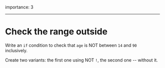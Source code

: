 importance: 3

---

# Check the range outside

Write an `if` condition to check that `age` is NOT between `14` and `90` inclusively.

Create two variants: the first one using NOT `!`, the second one -- without it.
